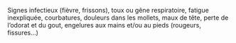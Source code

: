 Signes infectieux (fièvre, frissons),
toux ou gêne respiratoire, fatigue inexpliquée, courbatures,
douleurs dans les mollets, maux de tête,
perte de l’odorat et du gout,
engelures aux mains et/ou au pieds (rougeurs, fissures…)
